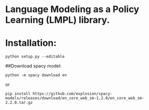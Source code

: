 # Language Modeling as a Policy Learning (LMPL) library.
# Installation:
```python setup.py --editable```

##Download spacy model:

```python -m spacy download en```

or

```pip install https://github.com/explosion/spacy-models/releases/download/en_core_web_sm-1.2.0/en_core_web_sm-2.2.0.tar.gz```
